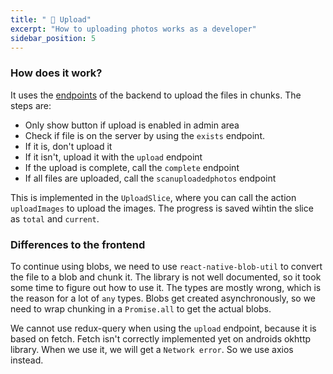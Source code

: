 ```yaml
---
title: " 📁 Upload"
excerpt: "How to uploading photos works as a developer"
sidebar_position: 5
---
```


### How does it work?

It uses the [endpoints](/docs/development/contribution/backend/upload) of the backend to upload the files in chunks. The steps are:

- Only show button if upload is enabled in admin area
- Check if file is on the server by using the `exists` endpoint.
- If it is, don't upload it
- If it isn't, upload it with the `upload` endpoint
- If the upload is complete, call the `complete` endpoint
- If all files are uploaded, call the `scanuploadedphotos` endpoint

This is implemented in the `UploadSlice`, where you can call the action `uploadImages` to upload the images. The progress is saved wihtin the slice as `total` and `current`.

### Differences to the frontend

To continue using blobs, we need to use `react-native-blob-util` to convert the file to a blob and chunk it. The library is not well documented, so it took some time to figure out how to use it. The types are mostly wrong, which is the reason for a lot of `any` types.
Blobs get created asynchronously, so we need to wrap chunking in a `Promise.all` to get the actual blobs.

We cannot use redux-query when using the `upload` endpoint, because it is based on fetch. Fetch isn't correctly implemented yet on androids okhttp library. When we use it, we will get a `Network error`. So we use axios instead.
